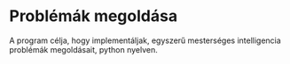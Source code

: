 # Problémák megoldása

A program célja, hogy implementáljak, egyszerű mesterséges intelligencia problémák megoldásait, python nyelven.
